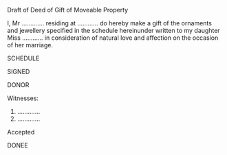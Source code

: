  Draft of Deed of Gift of Moveable Property

I, Mr ............. residing at ............ do hereby make a gift of the ornaments and jewellery specified in the schedule hereinunder written to my daughter Miss ............ in consideration of natural love and affection on the occasion of her marriage.

SCHEDULE

SIGNED

DONOR

Witnesses:
1. .............
2. .............

Accepted

DONEE
